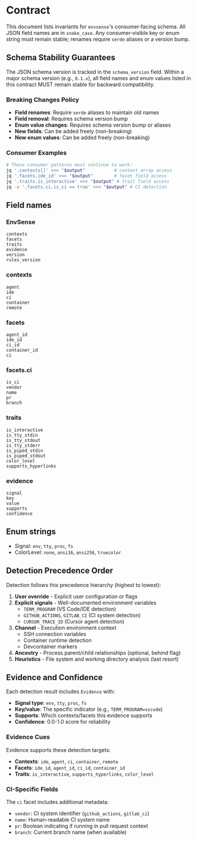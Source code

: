 # Contract

This document lists invariants for `envsense`'s consumer‑facing schema.
All JSON field names are in `snake_case`.  Any consumer‑visible key or enum
string must remain stable; renames require `serde` aliases or a version bump.

## Schema Stability Guarantees

The JSON schema version is tracked in the `schema_version` field. Within a major 
schema version (e.g., `0.1.x`), all field names and enum values listed in this
contract MUST remain stable for backward compatibility.

### Breaking Changes Policy
- **Field renames**: Require `serde` aliases to maintain old names
- **Field removal**: Requires schema version bump  
- **Enum value changes**: Requires schema version bump or aliases
- **New fields**: Can be added freely (non-breaking)
- **New enum values**: Can be added freely (non-breaking)

### Consumer Examples
```bash
# These consumer patterns must continue to work:
jq '.contexts[]' <<< "$output"           # context array access
jq '.facets.ide_id' <<< "$output"        # facet field access  
jq '.traits.is_interactive' <<< "$output" # trait field access
jq -e '.facets.ci.is_ci == true' <<< "$output" # CI detection
```

## Field names

### EnvSense
```
contexts
facets
traits
evidence
version
rules_version
```

### contexts
```
agent
ide
ci
container
remote
```

### facets
```
agent_id
ide_id
ci_id
container_id
ci
```

### facets.ci
```
is_ci
vendor
name
pr
branch
```

### traits
```
is_interactive
is_tty_stdin
is_tty_stdout
is_tty_stderr
is_piped_stdin
is_piped_stdout
color_level
supports_hyperlinks
```

### evidence
```
signal
key
value
supports
confidence
```

## Enum strings
- Signal: `env`, `tty`, `proc`, `fs`
- ColorLevel: `none`, `ansi16`, `ansi256`, `truecolor`

## Detection Precedence Order

Detection follows this precedence hierarchy (highest to lowest):

1. **User override** - Explicit user configuration or flags
2. **Explicit signals** - Well-documented environment variables
   - `TERM_PROGRAM` (VS Code/IDE detection)
   - `GITHUB_ACTIONS`, `GITLAB_CI` (CI system detection)
   - `CURSOR_TRACE_ID` (Cursor agent detection)
3. **Channel** - Execution environment context  
   - SSH connection variables
   - Container runtime detection
   - Devcontainer markers
4. **Ancestry** - Process parent/child relationships (optional, behind flag)
5. **Heuristics** - File system and working directory analysis (last resort)

## Evidence and Confidence

Each detection result includes `Evidence` with:
- **Signal type**: `env`, `tty`, `proc`, `fs` 
- **Key/value**: The specific indicator (e.g., `TERM_PROGRAM=vscode`)
- **Supports**: Which contexts/facets this evidence supports
- **Confidence**: 0.0-1.0 score for reliability

### Evidence Cues
Evidence supports these detection targets:
- **Contexts**: `ide`, `agent`, `ci`, `container`, `remote`
- **Facets**: `ide_id`, `agent_id`, `ci_id`, `container_id`
- **Traits**: `is_interactive`, `supports_hyperlinks`, `color_level`

### CI-Specific Fields
The `ci` facet includes additional metadata:
- `vendor`: CI system identifier (`github_actions`, `gitlab_ci`)
- `name`: Human-readable CI system name  
- `pr`: Boolean indicating if running in pull request context
- `branch`: Current branch name (when available)


